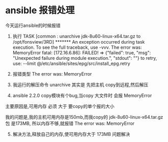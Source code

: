 # ansible 报错处理

今天运行ansible的时候报错 

1. 执行 
TASK [common : unarchive jdk-8u60-linux-x64.tar.gz to /opt/fonsview/3RD] *******
An exception occurred during task execution. To see the full traceback, use -vvv. The error was: MemoryError
fatal: [172.16.6.86]: FAILED! => {"failed": true, "msg": "Unexpected failure during module execution.", "stdout": ""}
	to retry, use: --limit @/etc/ansible/sites/epg/src/install_epg.retry

2. 报错类型 The error was: MemoryError

3. 我运行的解压命令  unarchive 其实是 先把主机 copy到远程,然后解压

4. ansible 2.2.0 copy模块有个bug,当copy 大文件时 会报 MemoryError

主要原因是,可用内存 必须 大于 要copy的单个报的大小

我的问题是,我的主机可用内存是150mb,而我copy的 jdk-8u60-linux-x64.tar.gz包 是173MB,
所以内存不够,就报错 The error was: MemoryError

5. 解决方法,释放自己的内存,使可用内存大于 173MB 问题解决